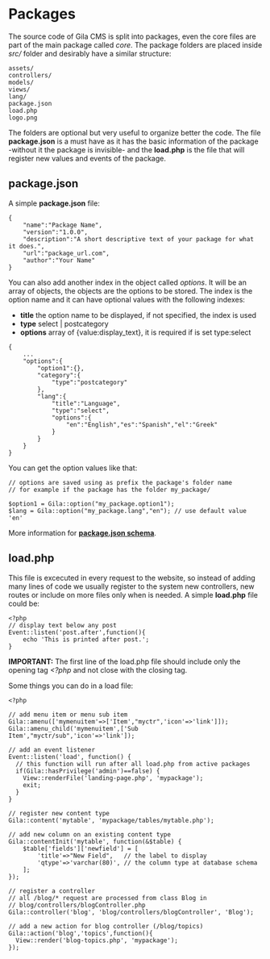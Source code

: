 
# Packages

The source code of Gila CMS is split into packages, even the core files are part of the main package called *core*. The package folders are placed inside *src/* folder and desirably have a similar structure:
```
assets/
controllers/
models/
views/
lang/
package.json
load.php
logo.png
```

The folders are optional but very useful to organize better the code. The file **package.json** is a must have as it has the basic information of the package -without it the package is invisible- and the **load.php** is the file that will register new values and events of the package.

## package.json

A simple **package.json** file:
```
{
	"name":"Package Name",
	"version":"1.0.0",
	"description":"A short descriptive text of your package for what it does.",
	"url":"package_url.com",
    "author":"Your Name"
}
```


You can also add another index in the object called *options*. It will be an array of objects, the objects are the options to be stored. The index is the option name and it can have optional values with the following indexes:
- **title**  the option name to be displayed, if not specified, the index is used
- **type**  select | postcategory
- **options** array of {value:display_text}, it is required if is set type:select

```
{
    ...
	"options":{
        "option1":{},
		"category":{
			"type":"postcategory"
		},
		"lang":{
            "title":"Language",
            "type":"select",
			"options":{
				"en":"English","es":"Spanish","el":"Greek"
			}
		}
	}
}

```

You can get the option values like that:
```
// options are saved using as prefix the package's folder name
// for example if the package has the folder my_package/

$option1 = Gila::option("my_package.option1");
$lang = Gila::option("my_package.lang","en"); // use default value 'en'
```
More information for [**package.json schema**](schemas.html##package-json).

## load.php

This file is excecuted in every request to the website, so instead of adding many lines of code we usually register to the system new controllers, new routes or include on more files only when is needed.
A simple **load.php** file could be:
```
<?php
// display text below any post
Event::listen('post.after',function(){
	echo 'This is printed after post.';
}

```
**IMPORTANT:** The first line of the load.php file should include only the opening tag *<?php* and not close with the closing tag.

Some things you can do in a load file:
```
<?php

// add menu item or menu sub item
Gila::amenu(['mymenuitem'=>['Item',"myctr",'icon'=>'link']]);
Gila::amenu_child('mymenuitem',['Sub Item',"myctr/sub",'icon'=>'link']);

// add an event listener
Event::listen('load', function() {
  // this function will run after all load.php from active packages
  if(Gila::hasPrivilege('admin')==false) {
    View::renderFile('landing-page.php', 'mypackage');
    exit;
  }
}

// register new content type
Gila::content('mytable', 'mypackage/tables/mytable.php');

// add new column on an existing content type
Gila::contentInit('mytable', function(&$table) {
    $table['fields']['newfield'] = [
        'title'=>"New Field",   // the label to display
        'qtype'=>'varchar(80)', // the column type at database schema
    ];
});

// register a controller
// all /blog/* request are processed from class Blog in
// blog/controllers/blogController.php
Gila::controller('blog', 'blog/controllers/blogController', 'Blog');

// add a new action for blog controller (/blog/topics)
Gila::action('blog','topics',function(){
  View::render('blog-topics.php', 'mypackage');
});


```
